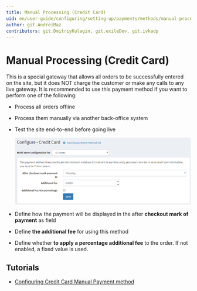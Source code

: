 ```yaml
---
title: Manual Processing (Credit Card)
uid: en/user-guide/configuring/setting-up/payments/methods/manual-processing
author: git.AndreiMaz
contributors: git.DmitriyKulagin, git.exileDev, git.ivkadp
---
```


# Manual Processing (Credit Card)

This is a special gateway that allows all orders to be successfully entered on the site, but it does NOT charge the customer or make any calls to any live gateway. It is recommended to use this payment method if you want to perform one of the following:

* Process all orders offline
* Process them manually via another back-office system
* Test the site end-to-end before going live

    ![manualprocessing](_static/manual-processing/manualprocessing.png)
* Define how the payment will be displayed in the after **checkout mark of payment** as field
* Define **the additional fee** for using this method
* Define whether **to apply a percentage additional fee** to the order. If not enabled, a fixed value is used.

## Tutorials

* [Configuring Credit Card Manual Payment method](https://www.youtube.com/watch?v=dN2q27dKvUU)
